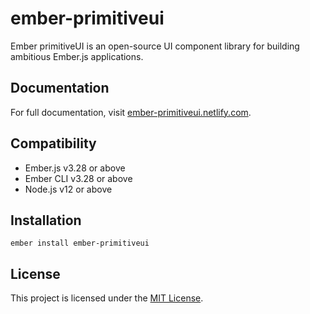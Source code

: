 # ember-primitiveui

Ember primitiveUI is an open-source UI component library for building ambitious Ember.js applications.

## Documentation

For full documentation, visit [ember-primitiveui.netlify.com](https://ember-primitiveui.netlify.com).

## Compatibility

* Ember.js v3.28 or above
* Ember CLI v3.28 or above
* Node.js v12 or above

## Installation

```
ember install ember-primitiveui
```

## License

This project is licensed under the [MIT License](./MIT-LICENSE).
